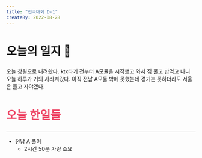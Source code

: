 ```yaml
---
title: "전국대회 D-1"
createBy: 2022-08-28
---
```


##  <h2 style="font-size: 30px">오늘의 일지 🎪</h2>
오늘 창원으로 내려왔다. ktx타기 전부터 A모듈을 시작했고 와서 짐 풀고 밥먹고 나니 오늘 하루가 거의 사라져갔다. 아직 전남 A모듈 밖에 못했는데 경기는 못하더라도 서울은 풀고 자야겠다.

## <h2 style="color: #ee4867; font-size: 30px">오늘 한일들</h2>
---
- 전남 A 풀이
    - 2시간 50분 가량 소요
